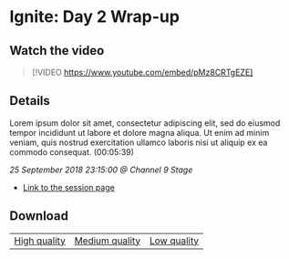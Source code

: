 # Ignite: Day 2 Wrap-up

## Watch the video
> [!VIDEO https://www.youtube.com/embed/pMz8CRTgEZE]

## Details

Lorem ipsum dolor sit amet, consectetur adipiscing elit, sed do eiusmod tempor incididunt ut labore et dolore magna aliqua. Ut enim ad minim veniam, quis nostrud exercitation ullamco laboris nisi ut aliquip ex ea commodo consequat. (00:05:39)

*25 September 2018 23:15:00 @ Channel 9 Stage*

- [Link to the session page](https://channel9.msdn.com/Events/Ignite/2018/Ignite-Day-2-Wrap-up)

## Download

||||
|:--:|:----:|:-:|
|[High quality](https://sec.ch9.ms/ch9/f1b8/48edc181-7e09-48fb-bfed-dedfd5e0f1b8/ch9d2wrap_high.mp4)|[Medium quality](https://sec.ch9.ms/ch9/f1b8/48edc181-7e09-48fb-bfed-dedfd5e0f1b8/ch9d2wrap_mid.mp4)|[Low quality](https://sec.ch9.ms/ch9/f1b8/48edc181-7e09-48fb-bfed-dedfd5e0f1b8/ch9d2wrap.mp4)